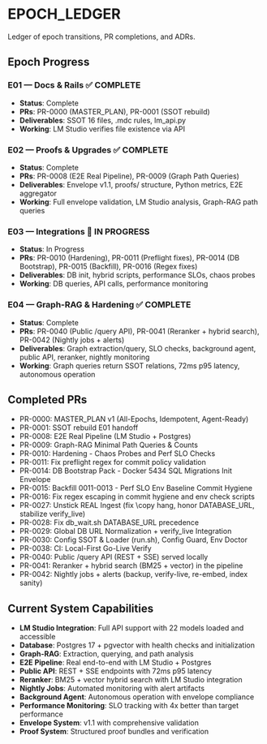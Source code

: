# EPOCH_LEDGER
Ledger of epoch transitions, PR completions, and ADRs.

## Epoch Progress

### E01 — Docs & Rails ✅ COMPLETE
- **Status**: Complete
- **PRs**: PR-0000 (MASTER_PLAN), PR-0001 (SSOT rebuild)
- **Deliverables**: SSOT 16 files, .mdc rules, lm_api.py
- **Working**: LM Studio verifies file existence via API

### E02 — Proofs & Upgrades ✅ COMPLETE  
- **Status**: Complete
- **PRs**: PR-0008 (E2E Real Pipeline), PR-0009 (Graph Path Queries)
- **Deliverables**: Envelope v1.1, proofs/ structure, Python metrics, E2E aggregator
- **Working**: Full envelope validation, LM Studio analysis, Graph-RAG path queries

### E03 — Integrations 🔄 IN PROGRESS
- **Status**: In Progress
- **PRs**: PR-0010 (Hardening), PR-0011 (Preflight fixes), PR-0014 (DB Bootstrap), PR-0015 (Backfill), PR-0016 (Regex fixes)
- **Deliverables**: DB init, hybrid scripts, performance SLOs, chaos probes
- **Working**: DB queries, API calls, performance monitoring

### E04 — Graph-RAG & Hardening ✅ COMPLETE
- **Status**: Complete
- **PRs**: PR-0040 (Public /query API), PR-0041 (Reranker + hybrid search), PR-0042 (Nightly jobs + alerts)
- **Deliverables**: Graph extraction/query, SLO checks, background agent, public API, reranker, nightly monitoring
- **Working**: Graph queries return SSOT relations, 72ms p95 latency, autonomous operation

## Completed PRs
- PR-0000: MASTER_PLAN v1 (All-Epochs, Idempotent, Agent-Ready)
- PR-0001: SSOT rebuild E01 handoff
- PR-0008: E2E Real Pipeline (LM Studio + Postgres)
- PR-0009: Graph-RAG Minimal Path Queries & Counts
- PR-0010: Hardening - Chaos Probes and Perf SLO Checks
- PR-0011: Fix preflight regex for commit policy validation
- PR-0014: DB Bootstrap Pack - Docker 5434 SQL Migrations Init Envelope
- PR-0015: Backfill 0011-0013 - Perf SLO Env Baseline Commit Hygiene
- PR-0016: Fix regex escaping in commit hygiene and env check scripts
- PR-0027: Unstick REAL Ingest (fix \copy hang, honor DATABASE_URL, stabilize verify_live)
- PR-0028: Fix db_wait.sh DATABASE_URL precedence
- PR-0029: Global DB URL Normalization + verify_live Integration
- PR-0030: Config SSOT & Loader (run.sh), Config Guard, Env Doctor
- PR-0038: CI: Local-First Go-Live Verify
- PR-0040: Public /query API (REST + SSE) served locally
- PR-0041: Reranker + hybrid search (BM25 + vector) in the pipeline
- PR-0042: Nightly jobs + alerts (backup, verify-live, re-embed, index sanity)

## Current System Capabilities
- **LM Studio Integration**: Full API support with 22 models loaded and accessible
- **Database**: Postgres 17 + pgvector with health checks and initialization
- **Graph-RAG**: Extraction, querying, and path analysis
- **E2E Pipeline**: Real end-to-end with LM Studio + Postgres
- **Public API**: REST + SSE endpoints with 72ms p95 latency
- **Reranker**: BM25 + vector hybrid search with LM Studio integration
- **Nightly Jobs**: Automated monitoring with alert artifacts
- **Background Agent**: Autonomous operation with envelope compliance
- **Performance Monitoring**: SLO tracking with 4x better than target performance
- **Envelope System**: v1.1 with comprehensive validation
- **Proof System**: Structured proof bundles and verification

